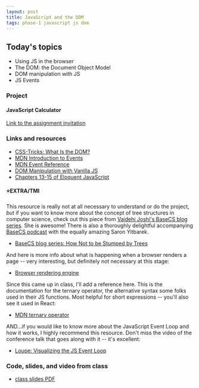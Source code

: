 ```yaml
---
layout: post
title: JavaScript and the DOM
tags: phase-1 javascript js dom
---
```


## Today's topics

- Using JS in the browser
- The DOM: the Document Object Model
- DOM manipulation with JS
- JS Events

### Project

#### JavaScript Calculator

[Link to the assignment invitation](https://classroom.github.com/a/LbuJKtmK)

### Links and resources

- [CSS-Tricks: What Is the DOM?](https://css-tricks.com/dom/)
- [MDN Introduction to Events](https://developer.mozilla.org/en-US/docs/Learn/JavaScript/Building_blocks/Events)
- [MDN Event Reference](https://developer.mozilla.org/en-US/docs/Web/Events)
- [DOM Manipulation with Vanilla JS](https://www.sitepoint.com/dom-manipulation-vanilla-javascript-no-jquery/)
- [Chapters 13-15 of Eloquent JavaScript](https://eloquentjavascript.net/)

#### ⭐️EXTRA/TMI

This resource is really not at all necessary to understand or do the project, _but_ if you want to know more about the concept of tree structures in computer science, check out this piece from [Vaidehi Joshi's BaseCS blog series](https://medium.com/basecs). She is awesome! There is also a thoroughly delightful accompanying [BaseCS podcast](https://www.codenewbie.org/basecs) with the equally amazing Saron Yitbarek.
  - [BaseCS blog series: How Not to be Stumped by Trees](https://medium.com/basecs/how-to-not-be-stumped-by-trees-5f36208f68a7)

And here is more info about what is happening when a browser renders a page -- very interesting, but definitely not necessary at this stage:
- [Browser rendering engine](https://www.html5rocks.com/en/tutorials/internals/howbrowserswork/#The_rendering_engine)

Since this came up in class, I'll add a reference here. This is the documentation for the ternary operator, the alternative syntax some folks used in their JS functions. Most helpful for short expressions -- you'll also see it used in React:
- [MDN ternary operator](https://developer.mozilla.org/en-US/docs/Web/JavaScript/Reference/Operators/Conditional_Operator)

AND...if you would like to know more about the JavaScript Event Loop and how it works, I highly recommend this resource. Don't miss the video of the conference talk that goes along with it -- it's excellent:
- [Loupe: Visualizing the JS Event Loop](http://latentflip.com/loupe)

### Code, slides, and video from class

- [class slides PDF](/slide-decks/js-dom.pdf)

